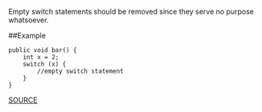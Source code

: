 Empty switch statements should be removed since they serve no purpose whatsoever.

##Example

  	public void bar() { 
  		int x = 2; 
  		switch (x) { 
  			//empty switch statement
  		} 
  	}

[SOURCE](http://pmd.sourceforge.net/pmd-5.3.2/pmd-java/rules/java/empty.html#EmptySwitchStatements)
